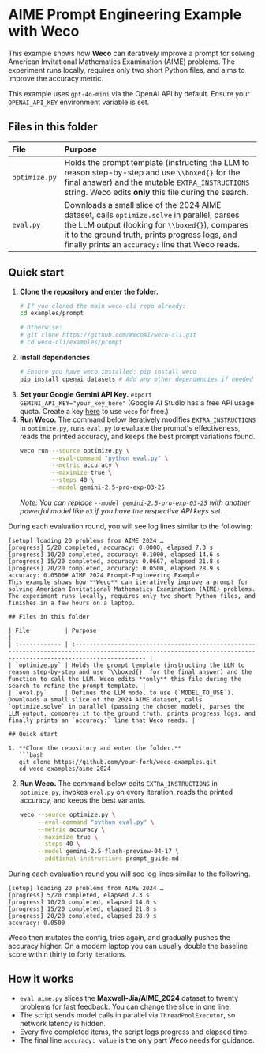 # AIME Prompt Engineering Example with Weco

This example shows how **Weco** can iteratively improve a prompt for solving American Invitational Mathematics Examination (AIME) problems. The experiment runs locally, requires only two short Python files, and aims to improve the accuracy metric.

This example uses `gpt-4o-mini` via the OpenAI API by default. Ensure your `OPENAI_API_KEY` environment variable is set.

## Files in this folder

| File          | Purpose                                                                                                                                                           |
| :------------ | :---------------------------------------------------------------------------------------------------------------------------------------------------------------- |
| `optimize.py` | Holds the prompt template (instructing the LLM to reason step-by-step and use `\\boxed{}` for the final answer) and the mutable `EXTRA_INSTRUCTIONS` string. Weco edits **only** this file during the search. |
| `eval.py`     | Downloads a small slice of the 2024 AIME dataset, calls `optimize.solve` in parallel, parses the LLM output (looking for `\\boxed{}`), compares it to the ground truth, prints progress logs, and finally prints an `accuracy:` line that Weco reads. |

## Quick start

1.  **Clone the repository and enter the folder.**
    ```bash
    # If you cloned the main weco-cli repo already:
    cd examples/prompt

    # Otherwise:
    # git clone https://github.com/WecoAI/weco-cli.git
    # cd weco-cli/examples/prompt
    ```
2.  **Install dependencies.**
    ```bash
    # Ensure you have weco installed: pip install weco
    pip install openai datasets # Add any other dependencies if needed
    ```
3.  **Set your Google Gemini API Key.**
    `export GEMINI_API_KEY="your_key_here"` (Google AI Studio has a free API usage quota. Create a key [here](https://aistudio.google.com/apikey) to use `weco` for free.)
4.  **Run Weco.** The command below iteratively modifies `EXTRA_INSTRUCTIONS` in `optimize.py`, runs `eval.py` to evaluate the prompt's effectiveness, reads the printed accuracy, and keeps the best prompt variations found.
    ```bash
    weco run --source optimize.py \
             --eval-command "python eval.py" \
             --metric accuracy \
             --maximize true \
             --steps 40 \
             --model gemini-2.5-pro-exp-03-25
    ```
    *Note: You can replace `--model gemini-2.5-pro-exp-03-25` with another powerful model like `o3` if you have the respective API keys set.*

During each evaluation round, you will see log lines similar to the following:

```text
[setup] loading 20 problems from AIME 2024 …
[progress] 5/20 completed, accuracy: 0.0000, elapsed 7.3 s
[progress] 10/20 completed, accuracy: 0.1000, elapsed 14.6 s
[progress] 15/20 completed, accuracy: 0.0667, elapsed 21.8 s
[progress] 20/20 completed, accuracy: 0.0500, elapsed 28.9 s
accuracy: 0.0500# AIME 2024 Prompt‑Engineering Example
This example shows how **Weco** can iteratively improve a prompt for solving American Invitational Mathematics Examination (AIME) problems. The experiment runs locally, requires only two short Python files, and finishes in a few hours on a laptop.

## Files in this folder

| File          | Purpose                                                                                                                                                           |
| :------------ | :---------------------------------------------------------------------------------------------------------------------------------------------------------------- |
| `optimize.py` | Holds the prompt template (instructing the LLM to reason step-by-step and use `\\boxed{}` for the final answer) and the function to call the LLM. Weco edits **only** this file during the search to refine the prompt template. |
| `eval.py`     | Defines the LLM model to use (`MODEL_TO_USE`). Downloads a small slice of the 2024 AIME dataset, calls `optimize.solve` in parallel (passing the chosen model), parses the LLM output, compares it to the ground truth, prints progress logs, and finally prints an `accuracy:` line that Weco reads. |

## Quick start

1. **Clone the repository and enter the folder.**
   ```bash
   git clone https://github.com/your‑fork/weco‑examples.git
   cd weco‑examples/aime‑2024
   ```
2. **Run Weco.**  The command below edits `EXTRA_INSTRUCTIONS` in `optimize.py`, invokes `eval.py` on every iteration, reads the printed accuracy, and keeps the best variants.
   ```bash
   weco --source optimize.py \
        --eval-command "python eval.py" \
        --metric accuracy \
        --maximize true \
        --steps 40 \
        --model gemini-2.5-flash-preview-04-17 \
        --addtional-instructions prompt_guide.md
   ```

During each evaluation round you will see log lines similar to the following.

```text
[setup] loading 20 problems from AIME 2024 …
[progress] 5/20 completed, elapsed 7.3 s
[progress] 10/20 completed, elapsed 14.6 s
[progress] 15/20 completed, elapsed 21.8 s
[progress] 20/20 completed, elapsed 28.9 s
accuracy: 0.0500
```

Weco then mutates the config, tries again, and gradually pushes the accuracy higher. On a modern laptop you can usually double the baseline score within thirty to forty iterations.

## How it works

* `eval_aime.py` slices the **Maxwell‑Jia/AIME_2024** dataset to twenty problems for fast feedback. You can change the slice in one line.
* The script sends model calls in parallel via `ThreadPoolExecutor`, so network latency is hidden.
* Every five completed items, the script logs progress and elapsed time.
* The final line `accuracy: value` is the only part Weco needs for guidance.
